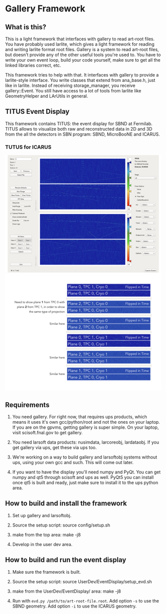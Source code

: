# Gallery Framework


## What is this?

This is a light framework that interfaces with gallery to read art-root files.  You have probably used larlite, which gives a light framework for reading and writing larlite format root files.  Gallery is a system to read art-root files, but doesn't provide any of the other useful tools you're used to.  You have to write your own event loop, build your code yourself, make sure to get all the linked libraries correct, etc.

This framework tries to help with that.  It interfaces with gallery to provide a larlite-style interface.  You write classes that extend from ana_base.h, just like in larlite.  Instead of receiving storage_manager, you receive gallery::Event.  You still have access to a lot of tools from larlite like GeometryHelper and LArUtils in general.


## TITUS Event Display

This framework contains TITUS: the event display for SBND at Fermilab. TITUS allows to visualize both raw and reconstructed data in 2D and 3D from the all the detectors in SBN program: SBND, MicroBooNE and ICARUS.

### TUTUS for ICARUS
![Example of event display for ICARUS](docs/evd-icarus.jpeg)
![Example of event display for ICARUS](docs/evd.jpeg)


## Requirements


1) You need gallery.  For right now, that requires ups products, which means it uses it's own gcc/python/root and not the ones on your laptop.  If you are on the gpvms, getting gallery is super simple.  On your laptop, visit scisoft.fnal.gov to get gallery.

2) You need larsoft data products: nusimdata, larcoreobj, lardataobj.  If you get gallery via ups, get these via ups too.

3) We're working on a way to build gallery and larsoftobj systems without ups, using your own gcc and such.  This will come out later.

4) If you want to have the display you'll need numpy and PyQt.  You can get numpy and qt5 through scisoft and ups as well.  PyQt5 you can install once qt5 is built and ready, just make sure to install it to the ups python area.



## How to build and install the framework


1) Set up gallery and larsoftobj.

2) Source the setup script: source config/setup.sh

3) make from the top area: make -j8

4) Develop in the user dev area.


## How to build and run the event display


1) Make sure the framework is built.

2) Source the setup script: source UserDev/EventDisplay/setup_evd.sh

3) make from the UserDev/EventDisplay/ area: make -j8

4) Run with `evd.py /path/to/art-root-file.root`. Add option `-s` to use the SBND geometry. Add option `-i` to use the ICARUS geometry.
